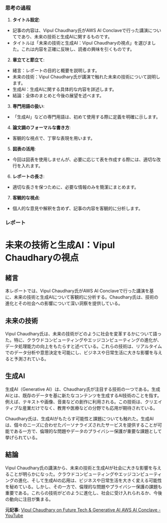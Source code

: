 ### 思考の過程

1. **タイトル設定**:
 - 記事の内容は、Vipul Chaudhary氏がAWS AI Conclaveで行った講演についてであり、未来の技術と生成AIに関するものです。
 - タイトルは「未来の技術と生成AI：Vipul Chaudharyの視点」を選びました。これは内容を正確に反映し、読者の興味を引くものです。

2. **章立てと節立て**:
 - 緒言：レポートの目的と概要を説明します。
 - 未来の技術：Vipul Chaudhary氏が講演で触れた未来の技術について説明します。
 - 生成AI：生成AIに関する具体的な内容を詳述します。
 - 結論：全体のまとめと今後の展望を述べます。

3. **専門用語の扱い**:
 - 「生成AI」などの専門用語は、初めて使用する際に定義を明確に示します。

4. **論文調のフォーマルな書き方**:
 - 客観的な視点で、丁寧な表現を用います。

5. **図表の活用**:
 - 今回は図表を使用しませんが、必要に応じて表を作成する際には、適切な改行を入れます。

6. **レポートの長さ**:
 - 適切な長さを保つために、必要な情報のみを簡潔にまとめます。

7. **客観的な視点**:
 - 個人的な意見や解釈を含めず、記事の内容を客観的に分析します。

### レポート

# 未来の技術と生成AI：Vipul Chaudharyの視点

## 緒言

本レポートでは、Vipul Chaudhary氏がAWS AI Conclaveで行った講演を基に、未来の技術と生成AIについて客観的に分析する。Chaudhary氏は、技術の進化とその社会への影響について深い洞察を提供している。

## 未来の技術

Vipul Chaudhary氏は、未来の技術がどのように社会を変革するかについて語った。特に、クラウドコンピューティングやエッジコンピューティングの進化が、データ処理能力の向上をもたらすと述べている。これらの技術は、リアルタイムでのデータ分析や意思決定を可能にし、ビジネスや日常生活に大きな影響を与えると予測されている。

## 生成AI

生成AI（Generative AI）は、Chaudhary氏が注目する技術の一つである。生成AIとは、既存のデータを基に新たなコンテンツを生成するAI技術のことを指す。例えば、テキストや画像、音楽などの創作に利用される。この技術は、クリエイティブな産業だけでなく、教育や医療などの分野でも応用が期待されている。

Chaudhary氏は、生成AIがもたらす可能性と課題についても触れた。生成AIは、個々のニーズに合わせたパーソナライズされたサービスを提供することが可能である一方で、倫理的な問題やデータのプライバシー保護が重要な課題として挙げられている。

## 結論

Vipul Chaudhary氏の講演から、未来の技術と生成AIが社会に大きな影響を与えることが明らかになった。クラウドコンピューティングやエッジコンピューティングの進化、そして生成AIの応用は、ビジネスや日常生活を大きく変える可能性を秘めている。しかし、その一方で、倫理的な問題やプライバシー保護の課題も重要である。これらの技術がどのように進化し、社会に受け入れられるか、今後の動向に注目が集まる。

**元記事:** [Vipul Chaudhary on Future Tech & Generative AI AWS AI Conclave - YouTube](https://www.youtube.com/watch?v=Kz0F9QCpn-0)